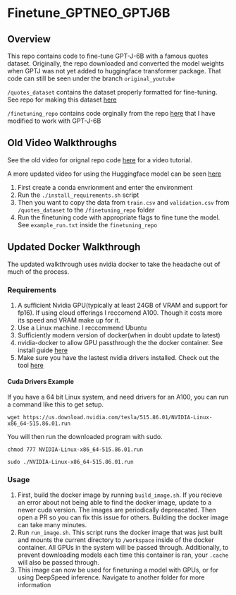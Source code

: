 # Finetune_GPTNEO_GPTJ6B

## Overview

This repo contains code to fine-tune GPT-J-6B with a famous quotes dataset. Originally, the repo downloaded and converted the model weights when GPTJ was not yet added to huggingface transformer package.  That code can still be seen under the branch ```original_youtube```

```/quotes_dataset``` contains the dataset properly formatted for fine-tuning. See repo for making this dataset [here](https://github.com/mallorbc/GPT_Neo_quotes_dataset)

```/finetuning_repo``` contains code orginally from the repo [here](https://github.com/Xirider/finetune-gpt2xl) that I have modified to work with GPT-J-6B

## Old Video Walkthroughs

See the old video for orignal repo code [here](https://www.youtube.com/watch?v=fMgQVQGwnms&ab_channel=Blake) for a video tutorial.

A more updated video for using the Huggingface model can be seen [here](https://www.youtube.com/watch?v=bLMbnHunL_E&t=75s)

1. First create a conda envrionment and enter the environment
2. Run the ```./install_requirements.sh``` script
3. Then you want to copy the data from ```train.csv``` and ```validation.csv``` from ```/quotes_dataset``` to the ```/finetuning_repo``` folder
4. Run the finetuning code with appropriate flags to fine tune the model. See ```example_run.txt``` inside the ```finetuning_repo```

## Updated Docker Walkthrough

The updated walkthrough uses nvidia docker to take the headache out of much of the process.

### Requirements
1. A sufficient Nvidia GPU(typically at least 24GB of VRAM and support for fp16).  If using cloud offerings I reccomend A100.  Though it costs more its speed and VRAM make up for it.
2. Use a Linux machine.  I reccommend Ubuntu
3. Sufficiently modern version of docker(when in doubt update to latest)
4. nvidia-docker to allow GPU passthrough the the docker container. See install guide [here](https://docs.nvidia.com/datacenter/cloud-native/container-toolkit/install-guide.html)
5. Make sure you have the lastest nvidia drivers installed. Check out the tool [here](https://www.nvidia.com/download/index.aspx)

#### Cuda Drivers Example

If you have a 64 bit Linux system, and need drivers for an A100, you can run a command like this to get setup.

```wget https://us.download.nvidia.com/tesla/515.86.01/NVIDIA-Linux-x86_64-515.86.01.run```

You will then run the downloaded program with sudo.

```chmod 777 NVIDIA-Linux-x86_64-515.86.01.run```

```sudo ./NVIDIA-Linux-x86_64-515.86.01.run```

### Usage

1. First, build the docker image by running ```build_image.sh```.  If you recieve an error about not being able to find the docker image, update to a newer cuda version.  The images are periodically depreacated.  Then open a PR so you can fix this issue for others.  Building the docker image can take many minutes.
2. Run ```run_image.sh```.  This script runs the docker image that was just built and mounts the current directory to ```/workspace``` inside of the docker container.  All GPUs in the system will be passed through.  Additionally, to prevent downloading models each time this container is ran, your ```.cache``` will also be passed through.
3. This image can now be used for finetuning a model with GPUs, or for using DeepSpeed inference.  Navigate to another folder for more information
